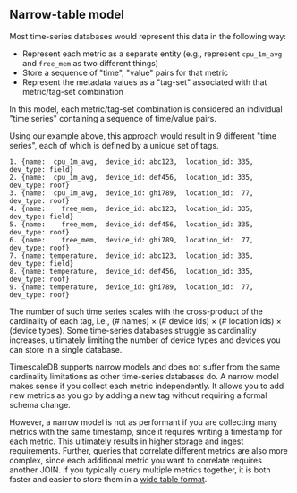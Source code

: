 ## Narrow-table model

Most time-series databases would represent this data in the following way:
- Represent each metric as a separate entity (e.g., represent `cpu_1m_avg`
  and `free_mem` as two different things)
- Store a sequence of "time", "value" pairs for that metric
- Represent the metadata values as a "tag-set" associated with that
metric/tag-set combination

In this model, each metric/tag-set combination is considered an individual
"time series" containing a sequence of time/value pairs.

Using our example above, this approach would result in 9 different "time
series", each of which is defined by a unique set of tags.
```
1. {name:  cpu_1m_avg,  device_id: abc123,  location_id: 335,  dev_type: field}
2. {name:  cpu_1m_avg,  device_id: def456,  location_id: 335,  dev_type: roof}
3. {name:  cpu_1m_avg,  device_id: ghi789,  location_id:  77,  dev_type: roof}
4. {name:    free_mem,  device_id: abc123,  location_id: 335,  dev_type: field}
5. {name:    free_mem,  device_id: def456,  location_id: 335,  dev_type: roof}
6. {name:    free_mem,  device_id: ghi789,  location_id:  77,  dev_type: roof}
7. {name: temperature,  device_id: abc123,  location_id: 335,  dev_type: field}
8. {name: temperature,  device_id: def456,  location_id: 335,  dev_type: roof}
9. {name: temperature,  device_id: ghi789,  location_id:  77,  dev_type: roof}
```
The number of such time series scales with the cross-product of the cardinality
of each tag, i.e., (# names) &times; (# device ids) &times; (# location ids)
&times; (device types). Some time-series databases struggle as cardinality
increases, ultimately limiting the number of device types and devices you can
store in a single database.

TimescaleDB supports narrow models and does not suffer from the same cardinality
limitations as other time-series databases do. A narrow model makes sense if you
collect each metric independently. It allows you to add new metrics as you go by
adding a new tag without requiring a formal schema change.

However, a narrow model is not as performant if you are collecting many metrics
with the same timestamp, since it requires writing a timestamp for each metric.
This ultimately results in higher storage and ingest requirements. Further,
queries that correlate different metrics are also more complex, since each
additional metric you want to correlate requires another JOIN. If you typically
query multiple metrics together, it is both faster and easier to store them in a
[wide table format][wide-table-format].

[wide-table-format]: /overview/data-model-flexibility/wide-data-model/
